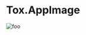 # Tox.AppImage

![foo](https://github.com/nx-appbuild-hub/Tox.AppImage//actions/workflows/makefile.yml/badge.svg)
